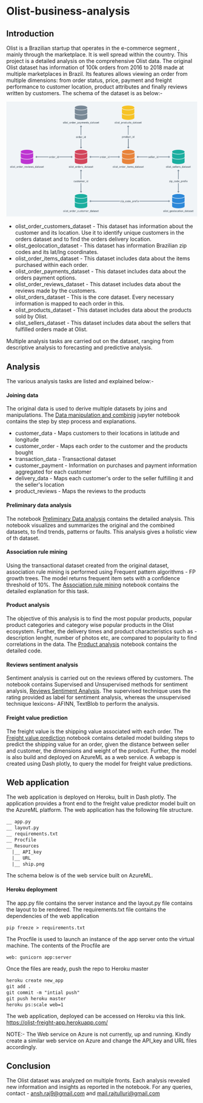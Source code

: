 # Olist-business-analysis

## Introduction
Olist is a Brazilian startup that operates in the e-commerce segment , mainly through the marketplace. It is well spread within the country. This project is a detailed analysis on the comprehensive Olist data. The original Olist dataset has information of 100k orders from 2016 to 2018 made at multiple marketplaces in Brazil. Its features allows viewing an order from multiple dimensions: from order status, price, payment and freight performance to customer location, product attributes and finally reviews written by customers. The schema of the dataset is as below:-

![schema diagram](https://github.com/rajtulluri/Olist-business-analysis/blob/master/Resources/HRhd2Y0.png)

* olist_order_customers_dataset - This dataset has information about the customer and its location. Use it to identify unique customers in the orders dataset and to find the orders delivery location.
* olist_geolocation_dataset - This dataset has information Brazilian zip codes and its lat/lng coordinates.
* olist_order_items_dataset - This dataset includes data about the items purchased within each order.
* olist_order_payments_dataset - This dataset includes data about the orders payment options.
* olist_order_reviews_dataset - This dataset includes data about the reviews made by the customers.
* olist_orders_dataset - This is the core dataset. Every necessary information is mapped to each order in this.
* olist_products_dataset - This dataset includes data about the products sold by Olist.
* olist_sellers_dataset - This dataset includes data about the sellers that fulfilled orders made at Olist.

Multiple analysis tasks are carried out on the dataset, ranging from descriptive analysis to forecasting and predictive analysis.

## Analysis
The various analysis tasks are listed and explained below:-

#### Joining data
The original data is used to derive multiple datasets by joins and manipulations. The [Data manipulation and combinig](https://github.com/rajtulluri/Olist-business-analysis/blob/master/Notebooks/Data%20manipulation%20and%20combining.ipynb) jupyter notebook contains the step by step process and explanations. 
* customer_data - Maps customers to their locations in latitude and longitude
* customer_order - Maps each order to the customer and the products bought
* transaction_data - Transactional dataset
* customer_payment - Information on purchases and payment information aggregated for each customer
* delivery_data - Maps each customer's order to the seller fulfilling it and the seller's location
* product_reviews - Maps the reviews to the products

#### Preliminary data analysis
The notebook [Preliminary Data analysis](https://github.com/rajtulluri/Olist-business-analysis/blob/master/Notebooks/Preliminary%20Data%20analysis.ipynb) contains the detailed analysis. This notebook visualizes and summarizes the original and the combined datasets, to find trends, patterns or faults. This analysis gives a holistic view of th dataset.

#### Association rule mining
Using the transactional dataset created from the original dataset, association rule mining is performed using Frequent pattern algorithms - FP growth trees. The model returns frequent item sets with a confidence threshold of 10%. The [Association rule mining](https://github.com/rajtulluri/Olist-business-analysis/blob/master/Notebooks/Association%20rule%20mining.ipynb) notebook contains the detailed explanation for this task.

#### Product analysis
The objective of this analysis is to find the most popular products, popular product categories and category wise popular products in the Olist ecosystem. Further, the delivery times and product characteristics such as - description lenght, number of photos etc, are compared to popularity to find correlations in the data. The [Product analysis](https://github.com/rajtulluri/Olist-business-analysis/blob/master/Notebooks/Product%20analysis.ipynb) notebook contains the detailed code.

#### Reviews sentiment analysis
Sentiment analysis is carried out on the reviews offered by customers. The notebook contains Supervised and Unsupervised methods for sentiment analysis, [Reviews Sentiment Analysis](https://github.com/rajtulluri/Olist-business-analysis/blob/master/Notebooks/Reviews%20Sentiment%20Analysis.ipynb). The supervised technique uses the rating provided as label for sentiment analysis, whereas the unsupervised technique lexicons- AFINN, TextBlob to perform the analysis.

#### Freight value prediction
The freight value is the shipping value associated with each order. The [Freight value prediction](https://github.com/rajtulluri/Olist-business-analysis/blob/master/Notebooks/Freight%20value%20prediction.ipynb) notebook contains detailed model building steps to predict the shipping value for an order, given the distance between seller and customer, the dimensions and weight of the product. Further, the model is also build and deployed on AzureML as a web service. A webapp is created using Dash plotly, to query the model for freight value predictions.

## Web application
The web application is deployed on Heroku, built in Dash plotly. The application provides a front end to the freight value predictor model built on the AzureML platform. The web application has the following file structure.

    __ app.py
    __ layout.py
    __ requirements.txt
    __ Procfile
    __ Resources
      |__ API_key
      |__ URL 
      |__ ship.png

The schema below is of the web service built on AzureML.

#### Heroku deployment
The app.py file contains the server instance and the layout.py file contains the layout to be rendered. 
The requirements.txt file contains the dependencies of the web application
    
    pip freeze > requirements.txt
    
The Procfile is used to launch an instance of the app server onto the virtual machine. The contents of the Procfile are

    web: gunicorn app:server
    
Once the files are ready, push the repo to Heroku master
 
    heroku create new_app
    git add .
    git commit -m "intial push"
    git push heroku master
    heroku ps:scale web=1
    
The web application, deployed can be accessed on Heroku via this link. https://olist-freight-app.herokuapp.com/

NOTE:- The Web service on Azure is not currently, up and running. Kindly create a similar web service on Azure and change the API_key and URL files accordingly.

## Conclusion
The Olist dataset was analyzed on multiple fronts. Each analysis revealed new information and insights as reported in the notebook. For any queries, contact - ansh.raj9@gmail.com and mail.rajtulluri@gmail.com

